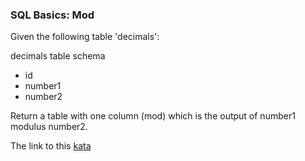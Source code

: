### SQL Basics: Mod

Given the following table 'decimals':

decimals table schema
* id
* number1
* number2  

Return a table with one column (mod) which is the output of number1 modulus number2.  

The link to this [kata](https://www.codewars.com/kata/sql-basics-mod/sql)
